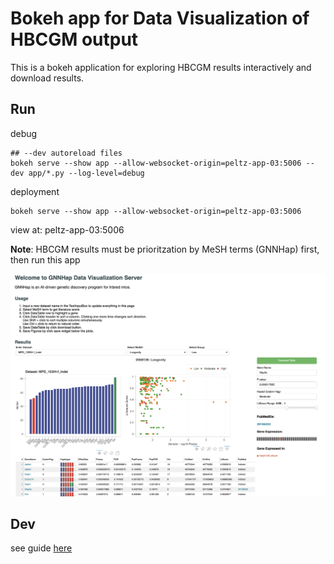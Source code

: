 # Bokeh app for Data Visualization of HBCGM output

This is a bokeh application for exploring HBCGM results interactively and download results.

## Run 

debug  
```shell
## --dev autoreload files 
bokeh serve --show app --allow-websocket-origin=peltz-app-03:5006 --dev app/*.py --log-level=debug
```

deployment  
```
bokeh serve --show app --allow-websocket-origin=peltz-app-03:5006
```

view at: peltz-app-03:5006

**Note**:
HBCGM results must be prioritzation by MeSH terms (GNNHap) first, then run this app


![GNNHap](static/images/GNNHap.png)


## Dev
see guide [here](https://docs.bokeh.org/en/2.4.1/docs/user_guide/server.html)